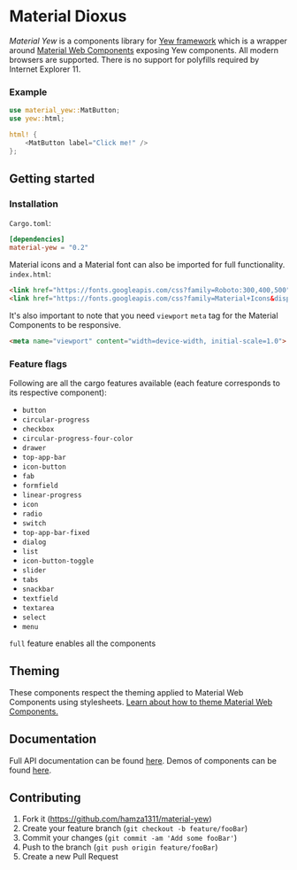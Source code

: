 # Material Dioxus

*Material Yew* is a components library for [Yew framework](https://yew.rs/) which is a wrapper around [Material Web Components](https://github.com/material-components/material-components-web-components) exposing Yew components. All modern browsers are supported. There is no support for polyfills required by Internet Explorer 11.

### Example

```rust
use material_yew::MatButton;
use yew::html;

html! {
    <MatButton label="Click me!" />
};
```

## Getting started

### Installation

`Cargo.toml`:
```toml
[dependencies]
material-yew = "0.2"
```

Material icons and a Material font can also be imported for full functionality.  
`index.html`:
```html
<link href="https://fonts.googleapis.com/css?family=Roboto:300,400,500" rel="stylesheet">
<link href="https://fonts.googleapis.com/css?family=Material+Icons&display=block" rel="stylesheet">
```

It's also important to note that you need `viewport` `meta` tag for the Material Components to be responsive.
```html
<meta name="viewport" content="width=device-width, initial-scale=1.0">
```

### Feature flags

Following are all the cargo features available (each feature corresponds to its respective component):

* `button`
* `circular-progress`
* `checkbox`
* `circular-progress-four-color`
* `drawer`
* `top-app-bar`
* `icon-button`
* `fab`
* `formfield`
* `linear-progress`
* `icon`
* `radio`
* `switch`
* `top-app-bar-fixed`
* `dialog`
* `list`
* `icon-button-toggle`
* `slider`
* `tabs`
* `snackbar`
* `textfield`
* `textarea`
* `select`
* `menu`

`full` feature enables all the components

## Theming

These components respect the theming applied to Material Web Components using stylesheets. [Learn about how to theme Material Web Components.](https://github.com/material-components/material-web/blob/mwc/docs/theming.md)

## Documentation

Full API documentation can be found [here](https://yew-material.web.app/docs/material_yew). Demos of components can be found [here](https://yew-material.web.app/components).

## Contributing

1. Fork it (<https://github.com/hamza1311/material-yew>)
2. Create your feature branch (`git checkout -b feature/fooBar`)
3. Commit your changes (`git commit -am 'Add some fooBar'`)
4. Push to the branch (`git push origin feature/fooBar`)
5. Create a new Pull Request
